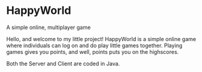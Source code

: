 # HappyWorld
A simple online, multiplayer game

Hello, and welcome to my little project! HappyWorld is a simple online game where individuals can log on and do play little games together.
Playing games gives you points, and well, points puts you on the highscores.

Both the Server and Client are coded in Java.
